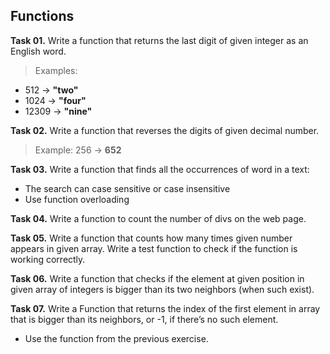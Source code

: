 ## Functions

**Task 01.** Write a function that returns the last digit of given integer as an English word.
>Examples:
* 512 → **"two"**
* 1024 → **"four"**
* 12309 → **"nine"**

**Task 02.** Write a function that reverses the digits of given decimal number.
>Example: 256 → **652**

**Task 03.** Write a function that finds all the occurrences of word in a text:
* The search can case sensitive or case insensitive
* Use function overloading

**Task 04.** Write a function to count the number of divs on the web page.

**Task 05.** Write a function that counts how many times given number appears in given array. Write a test function to check if the function is working correctly.

**Task 06.** Write a function that checks if the element at given position in given array of integers is bigger than its two neighbors (when such exist).

**Task 07.** Write a Function that returns the index of the first element in array that is bigger than its neighbors, or -1, if there’s no such element.
* Use the function from the previous exercise.